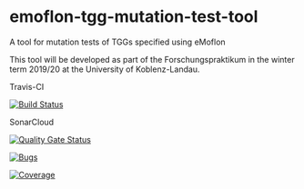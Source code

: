 # emoflon-tgg-mutation-test-tool
A tool for mutation tests of TGGs specified using eMoflon

This tool will be developed as part of the Forschungspraktikum in the winter term 2019/20 at the University of Koblenz-Landau.

Travis-CI

[![Build Status](https://travis-ci.com/SvenPeldszus/emoflon-tgg-mutation-test-tool.svg?branch=master)](https://travis-ci.com/SvenPeldszus/emoflon-tgg-mutation-test-tool)

SonarCloud

[![Quality Gate Status](https://sonarcloud.io/api/project_badges/measure?project=SvenPeldszus_emoflon-tgg-mutation-test-tool&metric=alert_status)](https://sonarcloud.io/dashboard?id=SvenPeldszus_emoflon-tgg-mutation-test-tool)

[![Bugs](https://sonarcloud.io/api/project_badges/measure?project=SvenPeldszus_emoflon-tgg-mutation-test-tool&metric=bugs)](https://sonarcloud.io/dashboard?id=SvenPeldszus_emoflon-tgg-mutation-test-tool)

[![Coverage](https://sonarcloud.io/api/project_badges/measure?project=SvenPeldszus_emoflon-tgg-mutation-test-tool&metric=coverage)](https://sonarcloud.io/dashboard?id=SvenPeldszus_emoflon-tgg-mutation-test-tool)
